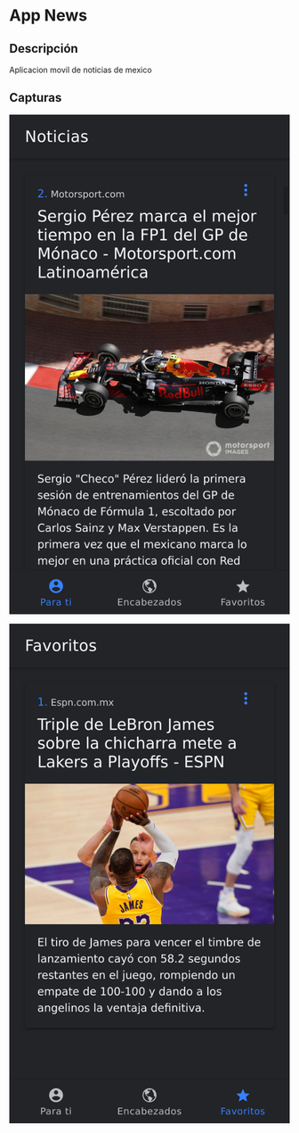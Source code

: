 # App News

## Descripción
Aplicacion movil de noticias de mexico

## Capturas
![Algorithm schema](./src/assets/img/1.png)

![Algorithm schema](./src/assets/img/2.png)
